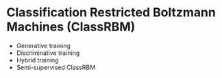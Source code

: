 # Classification Restricted Boltzmann Machines (ClassRBM)
- Generative training
- Discriminative training
- Hybrid training
- Semi-supervised ClassRBM
